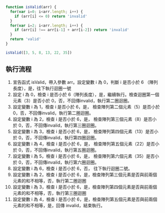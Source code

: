 ``` js
function isValid(arr) {
  for(var i=0; i<arr.length; i++) {
    if (arr[i] <= 0) return 'invalid'
  }
  for(var i=2; i<arr.length; i++) {
    if (arr[i] !== arr[i-1] + arr[i-2]) return 'invalid'
  }
  return 'valid'
}

isValid([3, 5, 8, 13, 22, 35])
```

## 執行流程
1. 宣告函式 isValid，帶入參數 arr。設定變數 i 為 0，判斷 i 是否小於 6 （陣列長度），是，往下執行迴圈一號
2. 設定 i 為 0，檢查 i 是否小於 6（陣列長度），是，繼續執行。檢查迴圈第一個元素（3）是否小於 0，否，不回傳invalid，執行第二圈迴圈。
3. 設定變數 i 為 1，檢查 i 是否小於 6，是， 檢查陣列第二個元素（5）是否小於 0，否，不回傳invalid，執行第二圈迴圈。
4. 設定變數 i 為 2，檢查 i 是否小於 6，是， 檢查陣列第三個元素（8）是否小於 0，否，不回傳invalid，執行第三圈迴圈。
5. 設定變數 i 為 3，檢查 i 是否小於 6，是， 檢查陣列第四個元素（13）是否小於 0，否，不回傳invalid，執行第四圈迴圈。
6. 設定變數 i 為 4，檢查 i 是否小於 6，是， 檢查陣列第五個元素（22）是否小於 0，否，不回傳invalid，執行第五圈迴圈。
7. 設定變數 i 為 5，檢查 i 是否小於 6，是， 檢查陣列第六個元素（35）是否小於 0，否，不回傳invalid，執行第六圈迴圈。
8. 設定變數 i 為 6，檢查 i 是否小於 6，否， 往下執行迴圈二號。
9. 設定變數 i 為 2，檢查 i 是否小於 6，是，檢查陣列第三個元素是否與前兩個元素的和不相等，否，執行第二圈迴圈
10. 設定變數 i 為 3，檢查 i 是否小於 6，是，檢查陣列第四個元素是否與前兩個元素的和不相等，否，執行第三圈迴圈
11. 設定變數 i 為 4，檢查 i 是否小於 6，是，檢查陣列第五個元素是否與前兩個元素的和不相等，是，回傳 invalid，結束執行。

